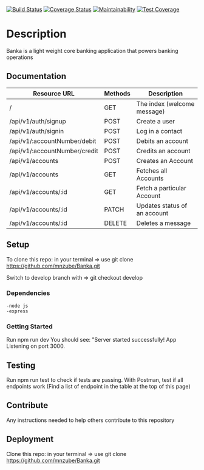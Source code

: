 [![Build Status](https://travis-ci.org/mnzube/Banka.svg?branch=develop)](https://travis-ci.org/mnzube/Banka)
[![Coverage Status](https://coveralls.io/repos/github/mnzube/Banka/badge.svg)](https://coveralls.io/github/mnzube/Banka)
[![Maintainability](https://api.codeclimate.com/v1/badges/7c0570b1713671955908/maintainability)](https://codeclimate.com/github/mnzube/Banka/maintainability)
[![Test Coverage](https://api.codeclimate.com/v1/badges/7c0570b1713671955908/test_coverage)](https://codeclimate.com/github/mnzube/Banka/test_coverage)

# Description

Banka is a light weight core banking application that powers banking operations

## Documentation
| Resource URL | Methods  | Description  |
| ------- | --- | --- |
| / | GET | The index (welcome message) |
| /api/v1/auth/signup | POST | Create a user |
| /api/v1/auth/signin | POST | Log in a contact |
| /api/v1/:accountNumber/debit | POST | Debits an account |
| /api/v1/:accountNumber/credit | POST |Credits an account |
| /api/v1/accounts | POST | Creates an Account |
| /api/v1/accounts | GET | Fetches all Accounts |
| /api/v1/accounts/:id | GET | Fetch a particular Account |
| /api/v1/accounts/:id | PATCH | Updates status of an account |
| /api/v1/accounts/:id | DELETE | Deletes a  message |


## Setup

To clone this repo: in your terminal => use git clone https://github.com/mnzube/Banka.git

Switch to develop branch with => git checkout develop

### Dependencies
```
-node js 
-express

```

### Getting Started

Run npm run dev You should see: "Server started successfully! App Listening on port 3000.

## Testing

Run npm run test to check if tests are passing.
With Postman, test if all endpoints work (Find a list of endpoint in the table at the top of this page)

## Contribute

Any instructions needed to help others contribute to this repository

## Deployment

Clone this repo: in your terminal => use git clone https://github.com/mnzube/Banka.git